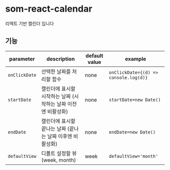 # som-react-calendar

리액트 기반 캘린더 입니다

## 기능

| parameter     | description                                                   | default value | example                               |
| ------------- | ------------------------------------------------------------- | ------------- | ------------------------------------- |
| `onClickDate` | 선택한 날짜를 처리할 함수                                     | none          | `onClickDate={(d) => console.log(d)}` |
| `startDate`   | 캘린더에 표시할 시작하는 날짜 (시작하는 날짜 이전엔 비활성화) | none          | `startDate=new Date()`                |
| `endDate`     | 캘린더에 표시할 끝나는 날짜 (끝나는 날짜 이후엔 비활성화)     | none          | `endDate=new Date()`                  |
| `defaultView` | 디폴트 설정할 뷰(week, month)                                 | week          | `defaultView='month'`                 |
